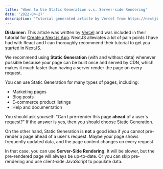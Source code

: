 ```yaml
---
title: 'When to Use Static Generation v.s. Server-side Rendering'
date: '2022-04-27'
description: 'Tutorial generated article by Vercel from https://nextjs.org/learn/basics/create-nextjs-app'
---
```


**Dislaimer:** This article was written by [Vercel](https://vercel.com/) and was included in their tutorial for [Create a Next.js App](https://nextjs.org/learn/basics/create-nextjs-app). NextJS alleviates a lot of pain points I have had with React and I can thoroughly recommend their tutorial to get you started in NextJS.

We recommend using **Static Generation** (with and without data) whenever possible because your page can be built once and served by CDN, which makes it much faster than having a server render the page on every request.

You can use Static Generation for many types of pages, including:

- Marketing pages
- Blog posts
- E-commerce product listings
- Help and documentation

You should ask yourself: "Can I pre-render this page **ahead** of a user's request?" If the answer is yes, then you should choose Static Generation.

On the other hand, Static Generation is **not** a good idea if you cannot pre-render a page ahead of a user's request. Maybe your page shows frequently updated data, and the page content changes on every request.

In that case, you can use **Server-Side Rendering**. It will be slower, but the pre-rendered page will always be up-to-date. Or you can skip pre-rendering and use client-side JavaScript to populate data.